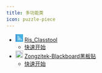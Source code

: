 ```yaml
---
title: 多功能类
icon: puzzle-piece
---
```


- <img src="https://raw.githubusercontent.com/Ris-Soft/Ris_ClassTool/refs/heads/RisClassTool_Alpha/Main/logo.png" width="20" height="20"/> [Ris_Classtool](/multi-function/ris_classtool/index.md)
  - <i class="fa-solid fa-signs-post"></i> [快速开始](/multi-function/ris_classtool/get-started.md)
- <img src="https://raw.githubusercontent.com/STBBRD/ZongziTEK-Blackboard-Sticker/master/ZongziTEK_Blackboard_Sticker/%E9%BB%91%E6%9D%BF%E8%B4%B4.png" width="20" height="20"/> [Zongzitek-Blackboard黑板贴](/multi-function/zongzitek-blackboard-sticker/index.md)
  - <i class="fa-solid fa-signs-post"></i> [快速开始](/multi-function/zongzitek-blackboard-sticker/get-started.md)